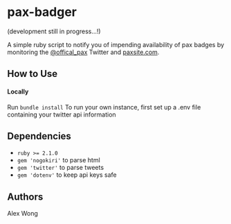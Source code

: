 pax-badger
==========

(development still in progress...!)

A simple ruby script to notify you of impending availability of pax badges by monitoring the [@offical_pax](https://twitter.com/official_pax) Twitter and [paxsite.com](https://www.paxsite.com).

## How to Use

#### Locally
Run `bundle install`
To run your own instance, first set up a .env file containing your twitter api information


## Dependencies
+ `ruby >= 2.1.0`
+ `gem 'nogokiri'` to parse html
+ `gem 'twitter'` to parse tweets
+ `gem 'dotenv'` to keep api keys safe


## Authors
Alex Wong
